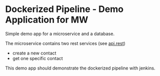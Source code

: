 # Dockerized Pipeline - Demo Application for MW

Simple demo app for a microservice and a database.

The microservice contains two rest services (see [api.rest](api.rest))

- create a new contact
- get one specific contact

This demo app should demonstrate the dockerized pipeline with jenkins.
